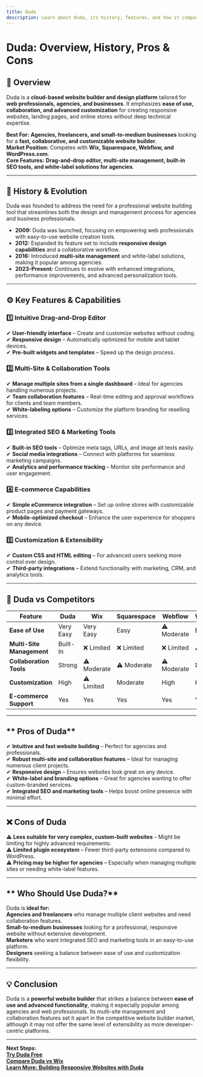 ```yaml
---
title: Duda  
description: Learn about Duda, its history, features, and how it compares to other website builders.
---
```


# **Duda: Overview, History, Pros & Cons**

## **📌 Overview**  
Duda is a **cloud-based website builder and design platform** tailored for **web professionals, agencies, and businesses**. It emphasizes **ease of use, collaboration, and advanced customization** for creating responsive websites, landing pages, and online stores without deep technical expertise.

 **Best For:** **Agencies, freelancers, and small-to-medium businesses** looking for a **fast, collaborative, and customizable website builder**.  
 **Market Position:** Competes with **Wix, Squarespace, Webflow, and WordPress.com**.  
 **Core Features:** **Drag-and-drop editor, multi-site management, built-in SEO tools, and white-label solutions for agencies**.

---

## **📜 History & Evolution**  
Duda was founded to address the need for a professional website building tool that streamlines both the design and management process for agencies and business professionals.

- **2009:** Duda was launched, focusing on empowering web professionals with easy-to-use website creation tools.
- **2012:** Expanded its feature set to include **responsive design capabilities** and a collaborative workflow.
- **2016:** Introduced **multi-site management** and white-label solutions, making it popular among agencies.
- **2023-Present:** Continues to evolve with enhanced integrations, performance improvements, and advanced personalization tools.

---

## **⚙️ Key Features & Capabilities**

### **1️⃣ Intuitive Drag-and-Drop Editor**  
✔ **User-friendly interface** – Create and customize websites without coding.  
✔ **Responsive design** – Automatically optimized for mobile and tablet devices.  
✔ **Pre-built widgets and templates** – Speed up the design process.

### **2️⃣ Multi-Site & Collaboration Tools**  
✔ **Manage multiple sites from a single dashboard** – Ideal for agencies handling numerous projects.  
✔ **Team collaboration features** – Real-time editing and approval workflows for clients and team members.  
✔ **White-labeling options** – Customize the platform branding for reselling services.

### **3️⃣ Integrated SEO & Marketing Tools**  
✔ **Built-in SEO tools** – Optimize meta tags, URLs, and image alt texts easily.  
✔ **Social media integrations** – Connect with platforms for seamless marketing campaigns.  
✔ **Analytics and performance tracking** – Monitor site performance and user engagement.

### **4️⃣ E-commerce Capabilities**  
✔ **Simple eCommerce integration** – Set up online stores with customizable product pages and payment gateways.  
✔ **Mobile-optimized checkout** – Enhance the user experience for shoppers on any device.

### **5️⃣ Customization & Extensibility**  
✔ **Custom CSS and HTML editing** – For advanced users seeking more control over design.  
✔ **Third-party integrations** – Extend functionality with marketing, CRM, and analytics tools.

---

## **🔄 Duda vs Competitors**

| Feature                   | Duda            | Wix              | Squarespace    | Webflow        | WordPress.com |
|---------------------------|-----------------|------------------|----------------|----------------|---------------|
| **Ease of Use**           |  Very Easy    |  Very Easy     |  Easy        | ⚠ Moderate    |  Easy       |
| **Multi-Site Management** |  Built-In     | ❌ Limited       | ❌ Limited     | ❌ Limited     | ⚠ Limited    |
| **Collaboration Tools**   |  Strong       | ⚠ Moderate      | ⚠ Moderate    | ⚠ Moderate    | ❌ None      |
| **Customization**         |  High         | ⚠ Limited       |  Moderate    |  High       |  High       |
| **E-commerce Support**    |  Yes          |  Yes          |  Yes         |  Yes         |  Yes       |

---

## ** Pros of Duda**  
✔ **Intuitive and fast website building** – Perfect for agencies and professionals.  
✔ **Robust multi-site and collaboration features** – Ideal for managing numerous client projects.  
✔ **Responsive design** – Ensures websites look great on any device.  
✔ **White-label and branding options** – Great for agencies wanting to offer custom-branded services.  
✔ **Integrated SEO and marketing tools** – Helps boost online presence with minimal effort.

---

## **❌ Cons of Duda**  
⚠ **Less suitable for very complex, custom-built websites** – Might be limiting for highly advanced requirements.  
⚠ **Limited plugin ecosystem** – Fewer third-party extensions compared to WordPress.  
⚠ **Pricing may be higher for agencies** – Especially when managing multiple sites or needing white-label features.

---

## ** Who Should Use Duda?**  
Duda is **ideal for:**  
 **Agencies and freelancers** who manage multiple client websites and need collaboration features.  
 **Small-to-medium businesses** looking for a professional, responsive website without extensive development.  
 **Marketers** who want integrated SEO and marketing tools in an easy-to-use platform.  
 **Designers** seeking a balance between ease of use and customization flexibility.

---

## **💡 Conclusion**  
Duda is a **powerful website builder** that strikes a balance between **ease of use and advanced functionality**, making it especially popular among agencies and web professionals. Its multi-site management and collaboration features set it apart in the competitive website builder market, although it may not offer the same level of extensibility as more developer-centric platforms.

---

 **Next Steps:**  
 **[Try Duda Free](https://www.duda.co/)**  
 **[Compare Duda vs Wix](#)**  
 **[Learn More: Building Responsive Websites with Duda](#)**
